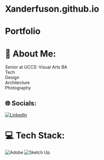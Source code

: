 # Xanderfuson.github.io

# Portfolio

# 💫 About Me:
Senior at UCCS: Visual Arts BA<br>Tech<br>Design <br>Architecture<br>Photography 


## 🌐 Socials:
[![LinkedIn](https://img.shields.io/badge/LinkedIn-%230077B5.svg?logo=linkedin&logoColor=white)](https://linkedin.com/in/XanderFuson) 

# 💻 Tech Stack:
![Adobe](https://img.shields.io/badge/adobe-%23FF0000.svg?style=for-the-badge&logo=adobe&logoColor=white) ![Sketch Up](https://img.shields.io/badge/SketchUp-005F9E?style=for-the-badge&logo=sketchup&logoColor=white)


<!-- Proudly created with GPRM ( https://gprm.itsvg.in ) -->
